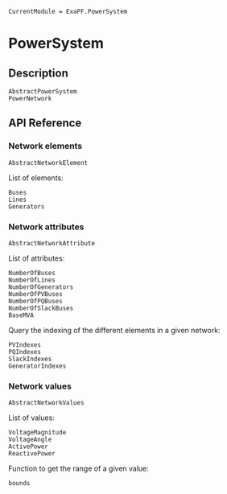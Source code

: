 ```@meta
CurrentModule = ExaPF.PowerSystem
```

# PowerSystem

## Description

```@docs
AbstractPowerSystem
PowerNetwork
```

## API Reference

### Network elements

```@docs
AbstractNetworkElement
```

List of elements:

```@docs
Buses
Lines
Generators
```

### Network attributes

```@docs
AbstractNetworkAttribute
```


List of attributes:
```@docs
NumberOfBuses
NumberOfLines
NumberOfGenerators
NumberOfPVBuses
NumberOfPQBuses
NumberOfSlackBuses
BaseMVA
```

Query the indexing of the different elements in a given network:
```@docs
PVIndexes
PQIndexes
SlackIndexes
GeneratorIndexes

```

### Network values

```@docs
AbstractNetworkValues
```

List of values:
```@docs
VoltageMagnitude
VoltageAngle
ActivePower
ReactivePower

```

Function to get the range of a given value:
```@docs
bounds
```
